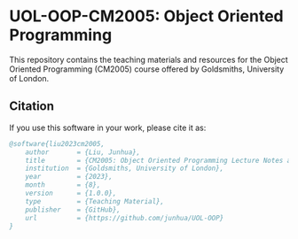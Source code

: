# UOL-OOP-CM2005: Object Oriented Programming

This repository contains the teaching materials and resources for the Object Oriented Programming (CM2005) course offered by Goldsmiths, University of London.


## Citation

If you use this software in your work, please cite it as:

```bibtex
@software{liu2023cm2005,
    author       = {Liu, Junhua},
    title        = {CM2005: Object Oriented Programming Lecture Notes and Source Code},
    institution  = {Goldsmiths, University of London},
    year         = {2023},
    month        = {8},
    version      = {1.0.0},
    type         = {Teaching Material},
    publisher    = {GitHub},
    url          = {https://github.com/junhua/UOL-OOP}
}
```